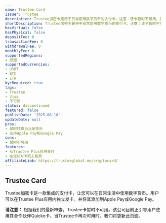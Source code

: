 ```yaml
---
name: Trustee Card
issuer: Trustee
description: Trustee加密卡是用于日常使用数字货币的支付卡。注意：该卡暂时不可用，提供商建议使用其合作伙伴Quicko作为替代方案。
shortDescription: Trustee加密卡是用于日常使用数字货币的支付卡。注意：该卡暂时不可用，提供商建议使用其合作伙伴Quicko作为替代方案。
hasVirtual: false
hasPhysical: false
depositFee: 0
transactionFee: 0
withdrawalFee: 0
monthlyFee: 0
supportedRegions:
- 欧盟
supportedCurrencies:
- USDT
- BTC
- ETH
kycRequired: true
tags:
- Trustee
- Visa
- 不可用
status: discontinued
featured: false
publishDate: '2025-08-18'
updateDate: null
pros:
- 即时转换为当地货币
- 支持Apple Pay和Google Pay
cons:
- 暂时不可用
features:
- 从Trustee Plus应用支付
- 在任何ATM机上取款
affiliateLink: https://trusteeglobal.eu/cryptocard/
---
```



## Trustee Card

Trustee加密卡是一款集成的支付卡，让您可以在日常生活中使用数字货币。用户可以在Trustee Plus应用内独立发卡，并将其添加到Apple Pay或Google Pay。

**请注意：** 根据我们的最新审查，Trustee卡暂时不可用。该公司目前正引导用户使用其合作伙伴Quicko卡。当Trustee卡再次可用时，我们将更新此页面。

